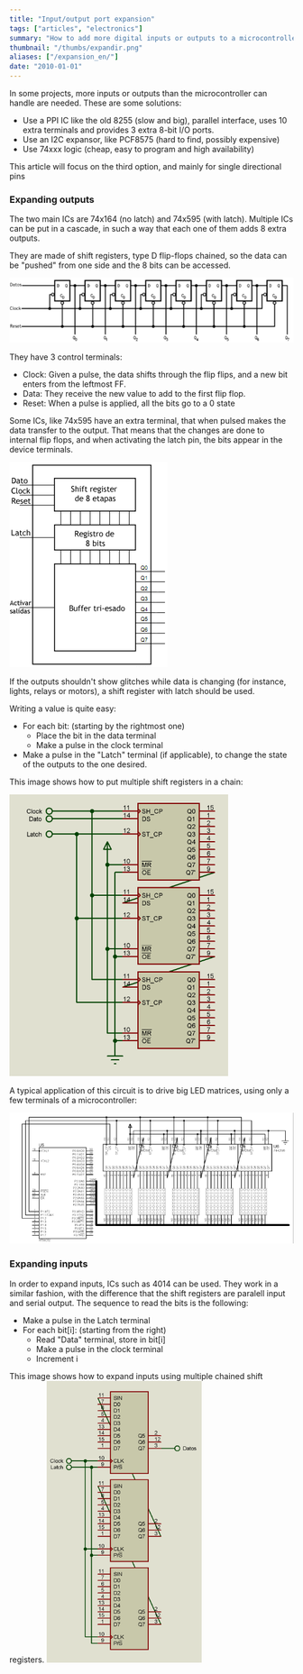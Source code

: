 ```yaml
---
title: "Input/output port expansion"
tags: ["articles", "electronics"]
summary: "How to add more digital inputs or outputs to a microcontroller, using shift registers."
thumbnail: "/thumbs/expandir.png"
aliases: ["/expansion_en/"]
date: "2010-01-01"
---
```


In some projects, more inputs or outputs than the microcontroller can handle are needed. These are some solutions:

* Use a PPI IC like the old 8255 (slow and big), parallel interface, uses 10 extra terminals and provides 3 extra 8-bit I/O ports.
* Use an I2C expansor, like PCF8575 (hard to find, possibly expensive)
* Use 74xxx logic (cheap, easy to program and high availability)

This article will focus on the third option, and mainly for single directional pins

### Expanding outputs
The two main ICs are 74x164 (no latch) and 74x595 (with latch). Multiple ICs can be put in a cascade, in such a way that each one of them adds 8 extra outputs.

They are made of shift registers, type D flip-flops chained, so the data can be "pushed" from one side and the 8 bits can be accessed.

![Shift register diagram](/images/74164.png)

They have 3 control terminals:

* Clock: Given a pulse, the data shifts through the flip flips, and a new bit enters from the leftmost FF.
* Data: They receive the new value to add to the first flip flop.
* Reset: When a pulse is applied, all the bits go to a 0 state

Some ICs, like 74x595 have an extra terminal, that when pulsed makes the data transfer to the output. That means that the changes are done to internal flip flops, and when activating the latch pin, the bits appear in the device terminals.

![Shift register with latch diagram](/images/74595.png)

If the outputs shouldn't show glitches while data is changing (for instance, lights, relays or motors), a shift register with latch should be used.

Writing a value is quite easy:

* For each bit: (starting by the rightmost one)
	* Place the bit in the data terminal
	* Make a pulse in the clock terminal
* Make a pulse in the "Latch" terminal (if applicable), to change the state of the outputs to the one desired.

This image shows how to put multiple shift registers in a chain:

![Shift registers en cascada](/images/74164_cascada.png)

A typical application of this circuit is to drive big LED matrices, using only a few terminals of a microcontroller:

![LED matrix schematic](/images/megamatrix_dsn.png)

### Expanding inputs
In order to expand inputs, ICs such as 4014 can be used. They work in a similar fashion, with the difference that the shift registers are paralell input and serial output. The sequence to read the bits is the following:

* Make a pulse in the Latch terminal
* For each bit[i]: (starting from the right)
	* Read "Data" terminal, store in bit[i]
	* Make a pulse in the clock terminal
	* Increment i
		
This image shows how to expand inputs using multiple chained shift registers.
![Multiple shift registers for input expansion](/images/4014.png)
